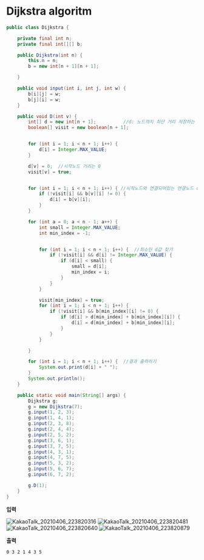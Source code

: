# Dijkstra algoritm
```java
public class Dijkstra {

    private final int n;
    private final int[][] b;

    public Dijkstra(int n) {
        this.n = n;
        b = new int[n + 1][n + 1];

    }

    public void input(int i, int j, int w) {
        b[i][j] = w;
        b[j][i] = w;
    }

    public void D(int v) {
        int[] d = new int[n + 1];          //d: 노드까지 최단 거리 저장하는 변수
        boolean[] visit = new boolean[n + 1];


        for (int i = 1; i < n + 1; i++) {
            d[i] = Integer.MAX_VALUE;
        }

        d[v] = 0;  //시작노드 거리는 0
        visit[v] = true;


        for (int i = 1; i < n + 1; i++) { //시작노드와 연결되어있는 연결노드 d 갱신
            if (!visit[i] && b[v][i] != 0) {
                d[i] = b[v][i];
            }
        }

        for (int a = 0; a < n - 1; a++) {
            int small = Integer.MAX_VALUE;
            int min_index = -1;


            for (int i = 1; i < n + 1; i++) {  //최소인 d값 찾기
                if (!visit[i] && d[i] != Integer.MAX_VALUE) {
                    if (d[i] < small) {
                        small = d[i];
                        min_index = i;
                    }
                }
            }

            visit[min_index] = true;
            for (int i = 1; i < n + 1; i++) {
                if (!visit[i] && b[min_index][i] != 0) {
                    if (d[i] > d[min_index] + b[min_index][i]) {
                        d[i] = d[min_index] + b[min_index][i];
                    }
                }
            }

        }

        for (int i = 1; i < n + 1; i++) {  //결과 출력하기
            System.out.print(d[i] + " ");
        }
        System.out.println();
    }

    public static void main(String[] args) {
        Dijkstra g;
        g = new Dijkstra(7);
        g.input(1, 2, 3);
        g.input(1, 4, 1);
        g.input(2, 3, 8);
        g.input(2, 4, 4);
        g.input(2, 5, 2);
        g.input(3, 6, 1);
        g.input(3, 7, 5);
        g.input(4, 3, 1);
        g.input(4, 7, 5);
        g.input(5, 3, 2);
        g.input(5, 6, 7);
        g.input(6, 7, 2);

        g.D(1);
    }
}
```
**입력**

![KakaoTalk_20210406_223820316](https://user-images.githubusercontent.com/80372995/113720785-f2545b00-9729-11eb-819b-da29ffee3739.jpg)
![KakaoTalk_20210406_223820481](https://user-images.githubusercontent.com/80372995/113720791-f2ecf180-9729-11eb-92cf-a51d5d2d725f.jpg)
![KakaoTalk_20210406_223820640](https://user-images.githubusercontent.com/80372995/113720794-f3858800-9729-11eb-8f6c-29787a05c50f.jpg)
![KakaoTalk_20210406_223820879](https://user-images.githubusercontent.com/80372995/113720797-f3858800-9729-11eb-9df0-ac82e788b04a.jpg)


**출력**

`0 3 2 1 4 3 5`



